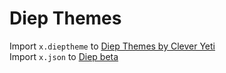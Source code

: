 # Diep Themes
Import `x.dieptheme` to [Diep Themes by Clever Yeti](https://github.com/CleverYeti/diep-themes/blob/main/diep-themes.js)
<br>Import `x.json` to [Diep beta](beta.diep.io)
